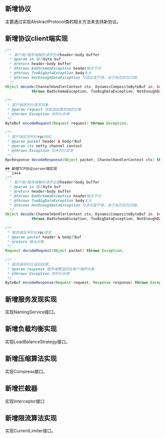 ## 新增协议
主要通过实现AbstractProtocol类的相关方法来支持新协议。

## 新增协议client端实现
```java
/**
  * 客户端/服务端解析请求包成header+body buffer
  * @param in 输入byte buf
  * @return header+body buffer
  * @throws BadSchemaException header格式不对
  * @throws TooBigDataException body太大
  * @throws NotEnoughDataException 可读长度不够，由于粘包拆包问题。
  */
Object decode(ChannelHandlerContext ctx, DynamicCompositeByteBuf in, boolean isDecodingRequest)
            throws BadSchemaException, TooBigDataException, NotEnoughDataException;
 
/**
 * 客户端序列化请求对象
 * @param request 待发送给服务端的对象
 * @throws Exception 序列化异常
 */
ByteBuf encodeRequest(Request request) throws Exception;
 
/**
 * 客户端反序列化rpc响应
 * @param packet header & body的buf
 * @param ctx netty channel context
 * @throws Exception 反序列化异常
 */
RpcResponse decodeResponse(Object packet, ChannelHandlerContext ctx) throws Exception;

## 新增TCP协议server端实现
```java
/**
  * 客户端/服务端解析请求包成header+body buffer
  * @param in 输入byte buf
  * @return header+body buffer
  * @throws BadSchemaException header格式不对
  * @throws TooBigDataException body太大
  * @throws NotEnoughDataException 可读长度不够，由于粘包拆包问题。
  */
Object decode(ChannelHandlerContext ctx, DynamicCompositeByteBuf in, boolean isDecodingRequest)
            throws BadSchemaException, TooBigDataException, NotEnoughDataException;
 
/**
 * 服务端反序列化rpc请求
 * @param packet header & body的buf
 * @return 输出对象
 */
Request decodeRequest(Object packet) throws Exception;
 
/**
 * 服务端序列化返回结果。
 * @param response 服务端要返回给客户端的对象
 * @throws Exception 序列化异常
 */
ByteBuf encodeResponse(Request request, Response response) throws Exception;
```

## 新增服务发现实现
实现NamingService接口。

## 新增负载均衡实现
实现LoadBalanceStrategy接口。

## 新增压缩算法实现
实现Compress接口。

## 新增拦截器
实现Interceptor接口

## 新增限流算法实现
实现CurrentLimiter接口。
